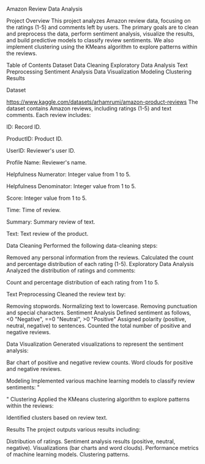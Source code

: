 Amazon Review Data Analysis

Project Overview
This project analyzes Amazon review data, focusing on the ratings (1-5) and comments left by users. The primary goals are to clean and preprocess the data, perform sentiment analysis, visualize the results, and build predictive models to classify review sentiments. We also implement clustering using the KMeans algorithm to explore patterns within the reviews.

Table of Contents
Dataset
Data Cleaning
Exploratory Data Analysis
Text Preprocessing
Sentiment Analysis
Data Visualization
Modeling
Clustering
Results

Dataset
 
https://www.kaggle.com/datasets/arhamrumi/amazon-product-reviews
The dataset contains Amazon reviews, including ratings (1-5) and text comments. Each review includes:

ID: Record ID. 

ProductID: Product ID. 

UserID: Reviewer's user ID. 

Profile Name: Reviewer's name.  

Helpfulness Numerator: Integer value from 1 to 5.

Helpfulness Denominator: Integer value from 1 to 5.

Score: Integer value from 1 to 5.

Time: Time of review. 

Summary: Summary review of text. 

Text: Text review of the product.

Data Cleaning
Performed the following data-cleaning steps:

Removed any personal information from the reviews.
Calculated the count and percentage distribution of each rating (1-5).
Exploratory Data Analysis
Analyzed the distribution of ratings and comments:

Count and percentage distribution of each rating from 1 to 5.

Text Preprocessing
Cleaned the review text by:

Removing stopwords.
Normalizing text to lowercase.
Removing punctuation and special characters.
Sentiment Analysis
Defined sentiment as follows, <0 "Negative", ==0 "Neutral", >0 "Positive"
Assigned polarity (positive, neutral, negative) to sentences.
Counted the total number of positive and negative reviews.

Data Visualization
Generated visualizations to represent the sentiment analysis:

Bar chart of positive and negative review counts.
Word clouds for positive and negative reviews.

Modeling
Implemented various machine learning models to classify review sentiments:
 "




 "
Clustering
Applied the KMeans clustering algorithm to explore patterns within the reviews:

Identified clusters based on review text.

Results
The project outputs various results including:

Distribution of ratings.
Sentiment analysis results (positive, neutral, negative).
Visualizations (bar charts and word clouds).
Performance metrics of machine learning models.
Clustering patterns.

